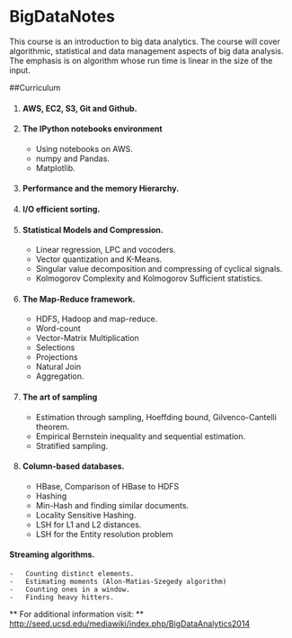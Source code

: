 BigDataNotes
============


This course is an introduction to big data analytics. The course will cover algorithmic, statistical and data management aspects of big data analysis. The emphasis is on algorithm whose run time is linear in the size of the input.


##Curriculum

1. ####	AWS, EC2, S3, Git and Github.
2. ####	The IPython notebooks environment
	-	Using notebooks on AWS.
	-	numpy and Pandas.
	-	Matplotlib.
3.	####	Performance and the memory Hierarchy.
4.	####	I/O efficient sorting.
5.	####	Statistical Models and Compression.
	-	Linear regression, LPC and vocoders.
	-	Vector quantization and K-Means.
	-	Singular value decomposition and compressing of cyclical signals.
	-	Kolmogorov Complexity and Kolmogorov Sufficient statistics.
6.	####	The Map-Reduce framework.
	-	HDFS, Hadoop and map-reduce.
	-	Word-count
	-	Vector-Matrix Multiplication
	-	Selections
	-	Projections
	-	Natural Join
	-	Aggregation.
7. 	####	The art of sampling
	-	Estimation through sampling, Hoeffding bound, Gilvenco-Cantelli theorem.
	-	Empirical Bernstein inequality and sequential estimation.
	-	Stratified sampling.
8.	####	Column-based databases.
	-	HBase, Comparison of HBase to HDFS
	-	Hashing
	-	Min-Hash and finding similar documents.
	-	Locality Sensitive Hashing.
	-	LSH for L1 and L2 distances.
	-	LSH for the Entity resolution problem
####	Streaming algorithms.
	-	Counting distinct elements.
	-	Estimating moments (Alon-Matias-Szegedy algorithm)
	-	Counting ones in a window.
	-	Finding heavy hitters.

** For additional information visit: **
http://seed.ucsd.edu/mediawiki/index.php/BigDataAnalytics2014